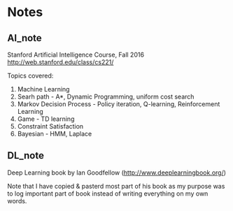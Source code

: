 # Notes

## AI_note
Stanford Artificial Intelligence Course, Fall 2016
http://web.stanford.edu/class/cs221/

Topics covered: 
  1. Machine Learning
  2. Searh path - A*, Dynamic Programming, uniform cost search
  3. Markov Decision Process - Policy iteration, Q-learning, Reinforcement Learning
  4. Game - TD learning
  5. Constraint Satisfaction
  6. Bayesian - HMM, Laplace

## DL_note
  Deep Learning book by Ian Goodfellow (http://www.deeplearningbook.org/)
  
Note that I have copied & pasterd most part of his book as my purpose was to log important part of book instead of writing everything on my own words.
